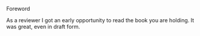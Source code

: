 Foreword

As a reviewer I got an early opportunity to read the book you are holding. It was great, even in draft form.
